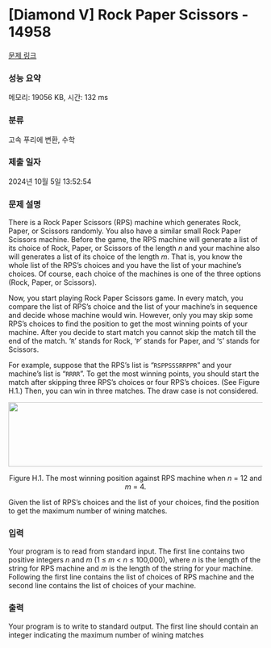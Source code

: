 # [Diamond V] Rock Paper Scissors - 14958 

[문제 링크](https://www.acmicpc.net/problem/14958) 

### 성능 요약

메모리: 19056 KB, 시간: 132 ms

### 분류

고속 푸리에 변환, 수학

### 제출 일자

2024년 10월 5일 13:52:54

### 문제 설명

<p>There is a Rock Paper Scissors (RPS) machine which generates Rock, Paper, or Scissors randomly. You also have a similar small Rock Paper Scissors machine. Before the game, the RPS machine will generate a list of its choice of Rock, Paper, or Scissors of the length <em>n</em> and your machine also will generates a list of its choice of the length <em>m</em>. That is, you know the whole list of the RPS’s choices and you have the list of your machine’s choices. Of course, each choice of the machines is one of the three options (Rock, Paper, or Scissors).</p>

<p>Now, you start playing Rock Paper Scissors game. In every match, you compare the list of RPS’s choice and the list of your machine’s in sequence and decide whose machine would win. However, only you may skip some RPS’s choices to find the position to get the most winning points of your machine. After you decide to start match you cannot skip the match till the end of the match. ‘<code>R</code>’ stands for Rock, ‘<code>P</code>’ stands for Paper, and ‘<code>S</code>’ stands for Scissors.</p>

<p>For example, suppose that the RPS’s list is “<code>RSPPSSSRRPPR</code>” and your machine’s list is “<code>RRRR</code>”. To get the most winning points, you should start the match after skipping three RPS’s choices or four RPS’s choices. (See Figure H.1.) Then, you can win in three matches. The draw case is not considered.</p>

<p style="text-align:center"><img alt="" src="https://onlinejudgeimages.s3-ap-northeast-1.amazonaws.com/problem/14958/1.png" style="height:128px; width:652px"></p>

<p style="text-align:center">Figure H.1. The most winning position against RPS machine when <em>n</em> = 12 and <em>m</em> = 4.</p>

<p>Given the list of RPS’s choices and the list of your choices, find the position to get the maximum number of wining matches.</p>

### 입력 

 <p>Your program is to read from standard input. The first line contains two positive integers <em>n</em> and <em>m</em> (1 ≤ <em>m</em> < <em>n</em> ≤ 100,000), where <em>n</em> is the length of the string for RPS machine and <em>m</em> is the length of the string for your machine. Following the first line contains the list of choices of RPS machine and the second line contains the list of choices of your machine.</p>

### 출력 

 <p>Your program is to write to standard output. The first line should contain an integer indicating the maximum number of wining matches</p>

